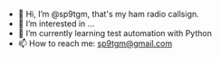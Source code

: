 - 👋 Hi, I’m @sp9tgm, that's my ham radio callsign.
- 👀 I’m interested in ...
- 🌱 I’m currently learning test automation with Python
- 📫 How to reach me: sp9tgm@gmail.com

<!---
sp9tgm/sp9tgm is a ✨ special ✨ repository because its `README.md` (this file) appears on your GitHub profile.
You can click the Preview link to take a look at your changes.
--->
